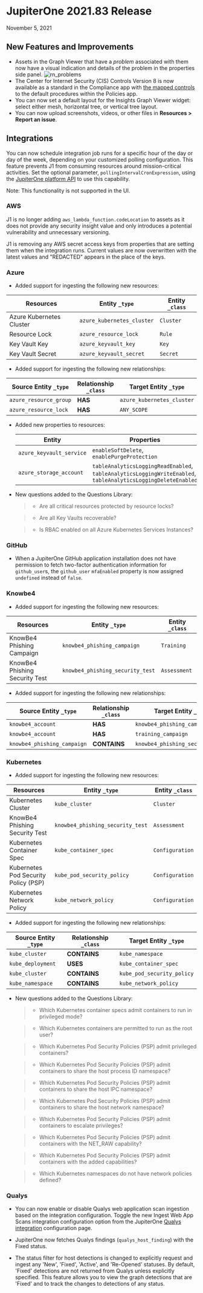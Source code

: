 # JupiterOne 2021.83 Release

November 5, 2021

## New Features and Improvements

- Assets in the Graph Viewer that have a _problem_ associated with them now have
  a visual indication and details of the problem in the properties side panel. ![rn_problems](../assets/rn_problems.png)
- The Center for Internet Security (CIS) Controls Version 8 is now available as
  a standard in the Compliance app with [the mapped controls](../guides/compliance/compliance-mapping-policies.md) to the default
  procedures within the Policies app.
- You can now set a default layout for the Insights Graph Viewer widget: select either
  mesh, horizontal tree, or vertical tree layout.
- You can now upload screenshots, videos, or other files in **Resources > Report an issue**.

## Integrations

You can now schedule integration job runs for a specific hour of the day or day of
the week, depending on your customized polling configuration. This feature prevents
J1 from consuming resources around mission-critical activities. Set the optional
parameter, `pollingIntervalCronExpression`, using the [JupiterOne platform API](../docs/jupiterone-api.md) to
use this capability.

Note: This functionality is not supported in the UI.

### AWS

J1 is no longer adding `aws_lambda_function.codeLocation` to assets as it does not
provide any security insight value and only introduces a potential vulnerability and
unnecessary versioning.

J1 is removing any AWS secret access keys from properties that are setting them when
the integration runs. Current values are now overwritten with the latest values and
"REDACTED" appears in the place of the keys.

### Azure

- Added support for ingesting the following new resources:

| Resources                | Entity `_type`             | Entity `_class` |
| ------------------------ | -------------------------- | --------------- |
| Azure Kubernetes Cluster | `azure_kubernetes_cluster` | `Cluster`       |
| Resource Lock            | `azure_resource_lock`      | `Rule`          |
| Key Vault Key            | `azure_keyvault_key`       | `Key`           |
| Key Vault Secret         | `azure_keyvault_secret`    | `Secret`        |

- Added support for ingesting the following new relationships:

| Source Entity `_type`  | Relationship `_class` | Target Entity `_type`      |
| ---------------------- | --------------------- | -------------------------- |
| `azure_resource_group` | **HAS**               | `azure_kubernetes_cluster` |
| `azure_resource_lock`  | **HAS**               | `ANY_SCOPE`                |

- Added new properties to resources:

  | Entity                   | Properties                                                                                                    |
  | ------------------------ | ------------------------------------------------------------------------------------------------------------- |
  | `azure_keyvault_service` | `enableSoftDelete`, `enablePurgeProtection`                                                                   |
  | `azure_storage_account`  | `tableAnalyticsLoggingReadEnabled`, `tableAnalyticsLoggingWriteEnabled`, `tableAnalyticsLoggingDeleteEnabled` |

- New questions added to the Questions Library:

  > - Are all critical resources protected by resource locks?

  > - Are all Key Vaults recoverable?

  > - Is RBAC enabled on all Azure Kubernetes Services Instances?

### GitHub

- When a JupiterOne GitHub application installation does not have permission to
  fetch two-factor authentication information for `github_user`s, the `github_user`
  `mfaEnabled` property is now assigned `undefined` instead of `false`.

### Knowbe4

- Added support for ingesting the following new resources:

| Resources                      | Entity `_type`                   | Entity `_class` |
| ------------------------------ | -------------------------------- | --------------- |
| KnowBe4 Phishing Campaign      | `knowbe4_phishing_campaign`      | `Training`      |
| KnowBe4 Phishing Security Test | `knowbe4_phishing_security_test` | `Assessment`    |

- Added support for ingesting the following new relationships:

| Source Entity `_type`       | Relationship `_class` | Target Entity `_type`            |
| --------------------------- | --------------------- | -------------------------------- |
| `knowbe4_account`           | **HAS**               | `knowbe4_phishing_campaign`      |
| `knowbe4_account`           | **HAS**               | `training_campaign`              |
| `knowbe4_phishing_campaign` | **CONTAINS**          | `knowbe4_phishing_security_test` |

### Kubernetes

- Added support for ingesting the following new resources:

| Resources                            | Entity `_type`                   | Entity `_class` |
| ------------------------------------ | -------------------------------- | --------------- |
| Kubernetes Cluster                   | `kube_cluster`                   | `Cluster`       |
| KnowBe4 Phishing Security Test       | `knowbe4_phishing_security_test` | `Assessment`    |
| Kubernetes Container Spec            | `kube_container_spec`            | `Configuration` |
| Kubernetes Pod Security Policy (PSP) | `kube_pod_security_policy`       | `Configuration` |
| Kubernetes Network Policy            | `kube_network_policy`            | `Configuration` |

- Added support for ingesting the following new relationships:

| Source Entity `_type` | Relationship `_class` | Target Entity `_type`      |
| --------------------- | --------------------- | -------------------------- |
| `kube_cluster`        | **CONTAINS**          | `kube_namespace`           |
| `kube_deployment`     | **USES**              | `kube_container_spec`      |
| `kube_cluster`        | **CONTAINS**          | `kube_pod_security_policy` |
| `kube_namespace`      | **CONTAINS**          | `kube_network_policy`      |

- New questions added to the Questions Library:

  > - Which Kubernetes container specs admit containers to run in privileged mode?

  > - Which Kubernetes containers are permitted to run as the root user?

  > - Which Kubernetes Pod Security Policies (PSP) admit privileged containers?

  > - Which Kubernetes Pod Security Policies (PSP) admit containers to share the host process ID namespace?

  > - Which Kubernetes Pod Security Policies (PSP) admit containers to share the host IPC namespace?

  > - Which Kubernetes Pod Security Policies (PSP) admit containers to share the host network namespace?

  > - Which Kubernetes Pod Security Policies (PSP) admit containers to escalate privileges?

  > - Which Kubernetes Pod Security Policies (PSP) admit containers with the NET_RAW capability?

  > - Which Kubernetes Pod Security Policies (PSP) admit containers with the added capabilities?

  > - Which Kubernetes namespaces do not have network policies defined?

### Qualys

- You can now enable or disable Qualys web application scan ingestion based on the integration configuration.
  Toggle the new Ingest Web App Scans integration configuration option from the JupiterOne [Qualys integration](../../APIs_and-integrations/application-security/graph-qualys.md) configuration page.

- JupiterOne now fetches Qualys findings (`qualys_host_finding`) with the Fixed status.

- The status filter for host detections is changed to explicitly request and ingest any 'New', 'Fixed', 'Active',
  and 'Re-Opened' statuses. By default, 'Fixed' detections are not returned from Qualys unless explicitly specified.
  This feature allows you to view the graph detections that are 'Fixed' and to track the changes to detections of any status.
